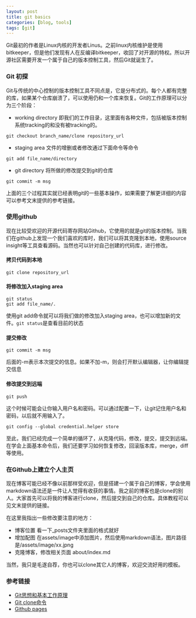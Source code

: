 ```yaml
---
layout: post
title: git basics
categories: [blog, tools]
tags: [git]
---
```



Git最初的作者是Linux内核的开发者Linus。之前linux内核维护是使用bitkeeper，但是他们发现有人在反编译bitkeeper，收回了对开源的特权。所以开源社区需要开发一个属于自己的版本控制工具，然后Git就诞生了。

### Git 初探 ###

Git与传统的中心控制的版本控制工具不同点是，它是分布式的。每个人都有完整的库，如果某个仓库崩溃了，可以使用仍和一个库来恢复。Git的工作原理可以分为三个阶段：


+ working directory
   即我们的工作目录，这里面有各种文件，包括被版本控制系统tracking的和没有被tracking的。

```shell
git checkout branch_name/clone repository_url
```

+ staging area
   文件的增删或者修改通过下面命令等命令

```shell
git add file_name/directory
```

+ git directory
   将所做的修改提交到git的仓库

```shell
git commit -m msg
```

上面的三个过程其实就已经表明git的一些基本操作，如果需要了解更详细的内容可以参考文末提供的参考链接。


### 使用github ###

现在比较受欢迎的开源代码寄存网站Github，它使用的就是git的版本控制。当我们在github上发现一个我们喜欢的库时，我们可以将其克隆到本地，使用source insight等工具查看源码。当然也可以针对自己创建的代码库，进行修改。

#### 拷贝代码到本地 ####

```shell
git clone repository_url
```

#### 将修改加入staging area ####

```shell
git status
git add file_name/.
```

使用git add命令就可以将我们做的修改加入staging area，也可以增加新的文件。`git status`是查看目前的状态


#### 提交修改 ####

```shell
git commit -m msg
```

后面的-m表示本次提交的信息。如果不加-m，则会打开默认编辑器，让你编辑提交信息


#### 修改提交到远端 ####

```shell
git push
```

这个时候可能会让你输入用户名和密码。可以通过配置一下，让git记住用户名和密码，以后就不用输入了。

```shell
git config --global credential.helper store
```

至此，我们已经完成一个简单的循环了，从克隆代码，修改，提交，提交到远端。在学会上面基本命令后，我们还要学习如何恢复修改，回滚版本库，merge，diff等使用。

### 在Github上建立个人主页 ###

现在博客可能已经不像以前那样受欢迎，但是搭建一个属于自己的博客，学会使用markdown语法还是一件让人觉得有收获的事情。我之前的博客也是clone的别人。大家首先可以将我的博客进行clone，然后提交到自己的仓库。具体教程可以见文末提供的链接。

在这里我指出一些修改要注意的地方：
+ 博客位置
   看一下_posts文件夹里面的格式就好
+ 增加配图
   在assets/image中添加图片，然后使用markdown语法，图片路径是/assets/image/xx.jpng
+ 克隆博客，修改相关页面
   about/index.md

当然，我只是毛遂自荐，你也可以clone其它人的博客，欢迎交流好用的模板。


### 参考链接

+ [Git思想和基本工作原理](http://www.nowamagic.net/academy/detail/48160210 "nowmagic" )
+ [Git clone命令](http://blog.csdn.net/techbirds_bao/article/details/9179853 'csdn' )
+ [Github pages](https://pages.github.com/ 'github' )



